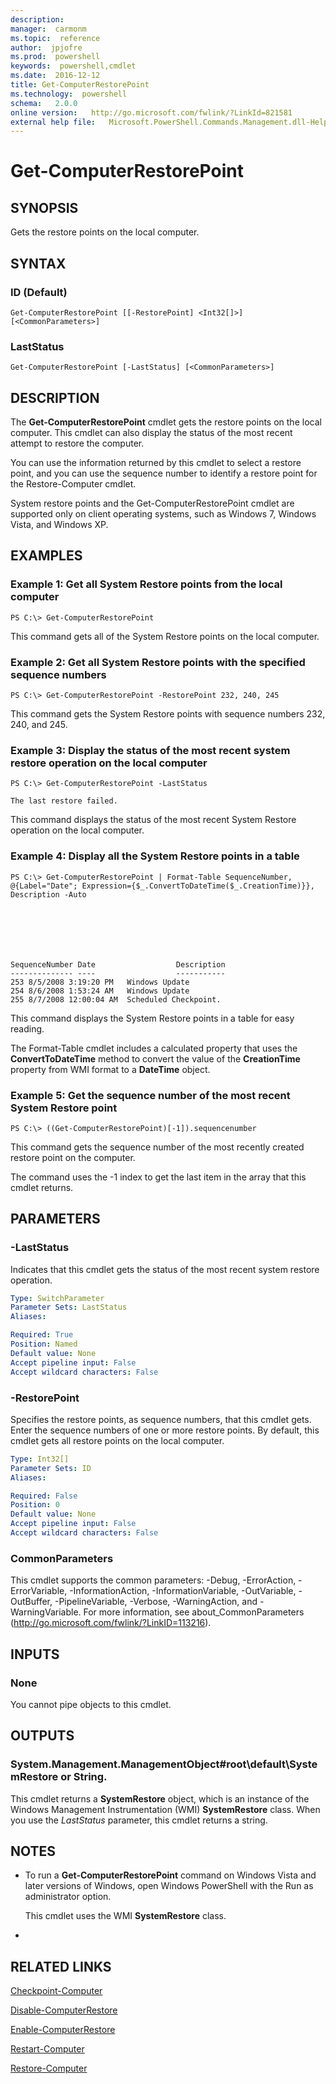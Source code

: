 ```yaml
---
description:  
manager:  carmonm
ms.topic:  reference
author:  jpjofre
ms.prod:  powershell
keywords:  powershell,cmdlet
ms.date:  2016-12-12
title: Get-ComputerRestorePoint
ms.technology:  powershell
schema:   2.0.0
online version:   http://go.microsoft.com/fwlink/?LinkId=821581
external help file:   Microsoft.PowerShell.Commands.Management.dll-Help.xml
---
```



# Get-ComputerRestorePoint

## SYNOPSIS
Gets the restore points on the local computer.

## SYNTAX

### ID (Default)
```
Get-ComputerRestorePoint [[-RestorePoint] <Int32[]>] [<CommonParameters>]
```

### LastStatus
```
Get-ComputerRestorePoint [-LastStatus] [<CommonParameters>]
```

## DESCRIPTION
The **Get-ComputerRestorePoint** cmdlet gets the restore points on the local computer.
This cmdlet can also display the status of the most recent attempt to restore the computer.

You can use the information returned by this cmdlet to select a restore point, and you can use the sequence number to identify a restore point for the Restore-Computer cmdlet.

System restore points and the Get-ComputerRestorePoint cmdlet are supported only on client operating systems, such as Windows 7, Windows Vista, and Windows XP.

## EXAMPLES

### Example 1: Get all System Restore points from the local computer
```
PS C:\> Get-ComputerRestorePoint
```

This command gets all of the System Restore points on the local computer.

### Example 2: Get all System Restore points with the specified sequence numbers
```
PS C:\> Get-ComputerRestorePoint -RestorePoint 232, 240, 245
```

This command gets the System Restore points with sequence numbers 232, 240, and 245.

### Example 3: Display the status of the most recent system restore operation on the local computer
```
PS C:\> Get-ComputerRestorePoint -LastStatus

The last restore failed.
```

This command displays the status of the most recent System Restore operation on the local computer.

### Example 4: Display all the System Restore points in a table
```
PS C:\> Get-ComputerRestorePoint | Format-Table SequenceNumber, @{Label="Date"; Expression={$_.ConvertToDateTime($_.CreationTime)}}, Description -Auto







SequenceNumber Date                  Description
-------------- ----                  -----------
253 8/5/2008 3:19:20 PM   Windows Update
254 8/6/2008 1:53:24 AM   Windows Update
255 8/7/2008 12:00:04 AM  Scheduled Checkpoint.
```

This command displays the System Restore points in a table for easy reading.

The Format-Table cmdlet includes a calculated property that uses the **ConvertToDateTime** method to convert the value of the **CreationTime** property from WMI format to a **DateTime** object.

### Example 5: Get the sequence number of the most recent System Restore point
```
PS C:\> ((Get-ComputerRestorePoint)[-1]).sequencenumber
```

This command gets the sequence number of the most recently created restore point on the computer.

The command uses the -1 index to get the last item in the array that this cmdlet returns.

## PARAMETERS

### -LastStatus
Indicates that this cmdlet gets the status of the most recent system restore operation.

```yaml
Type: SwitchParameter
Parameter Sets: LastStatus
Aliases: 

Required: True
Position: Named
Default value: None
Accept pipeline input: False
Accept wildcard characters: False
```

### -RestorePoint
Specifies the restore points, as sequence numbers, that this cmdlet gets.
Enter the sequence numbers of one or more restore points.
By default, this cmdlet gets all restore points on the local computer.

```yaml
Type: Int32[]
Parameter Sets: ID
Aliases: 

Required: False
Position: 0
Default value: None
Accept pipeline input: False
Accept wildcard characters: False
```

### CommonParameters
This cmdlet supports the common parameters: -Debug, -ErrorAction, -ErrorVariable, -InformationAction, -InformationVariable, -OutVariable, -OutBuffer, -PipelineVariable, -Verbose, -WarningAction, and -WarningVariable. For more information, see about_CommonParameters (http://go.microsoft.com/fwlink/?LinkID=113216).

## INPUTS

### None
You cannot pipe objects to this cmdlet.

## OUTPUTS

### System.Management.ManagementObject#root\default\SystemRestore or String.
This cmdlet returns a **SystemRestore** object, which is an instance of the Windows Management Instrumentation (WMI) **SystemRestore** class.
When you use the *LastStatus* parameter, this cmdlet returns a string.

## NOTES
* To run a **Get-ComputerRestorePoint** command on Windows Vista and later versions of Windows, open Windows PowerShell with the Run as administrator option.

  This cmdlet uses the WMI **SystemRestore** class.

*

## RELATED LINKS

[Checkpoint-Computer](Checkpoint-Computer.md)

[Disable-ComputerRestore](Disable-ComputerRestore.md)

[Enable-ComputerRestore](Enable-ComputerRestore.md)

[Restart-Computer](Restart-Computer.md)

[Restore-Computer](Restore-Computer.md)

